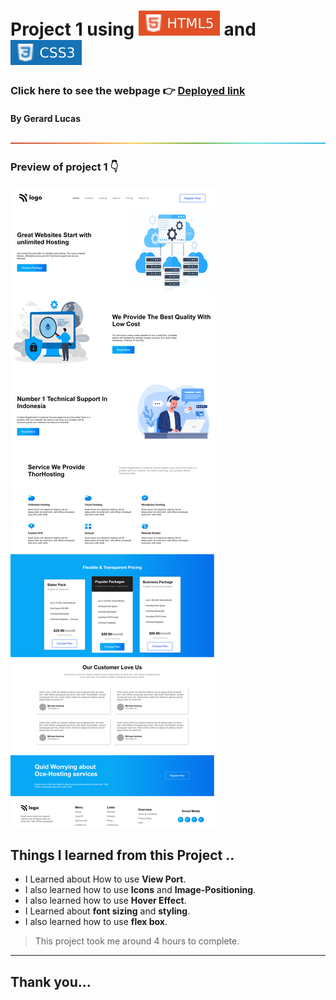 
# Project 1 using ![html](./images/68747470733a2f2f696d672e736869656c64732e696f2f62616467652f2d48544d4c352d4533344632363f7374796c653d666c61742d737175617265266c6f676f3d68746d6c35266c6f676f436f6c6f723d7768697465.svg) and ![html](./images/css.svg)

### Click here to see the webpage 👉 [Deployed link](https://unique-blini-810659.netlify.app/)

#### By Gerard Lucas
![line](./images/rainbow.png)

### Preview of project 1 👇

![screen shot](./images/sc%2011.png)
## **Things I learned from this Project ..**

- I Learned about How to use **View Port**.
- I also learned how to use **Icons** and **Image-Positioning**.
- I also learned how to use **Hover Effect**.
- I Learned about **font sizing** and **styling**.
- I also learned how to use **flex box**.

> This project took me around 4 hours to complete.

****

## Thank you...



